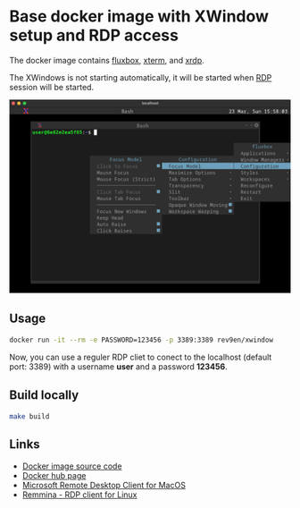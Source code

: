 # Base docker image with XWindow setup and RDP access

The docker image contains [fluxbox](https://fluxbox.org/), [xterm](https://en.wikipedia.org/wiki/Xterm), and [xrdp](https://en.wikipedia.org/wiki/Xrdp).

The XWindows is not starting automatically, it will be started when [RDP](https://en.wikipedia.org/wiki/Remote_Desktop_Protocol) session will be started.

![RDP session](https://github.com/revgen/docker-xwindow/blob/master/screenshot-macos.png?raw=true)

## Usage

```bash
docker run -it --rm -e PASSWORD=123456 -p 3389:3389 rev9en/xwindow
```

Now, you can use a reguler RDP cliet to conect to the localhost (default port: 3389) with a username **user** and a password **123456**.

## Build locally

```bash
make build
```

## Links

* [Docker image source code](https://github.com/revgen/docker-xwindow)
* [Docker hub page](https://hub.docker.com/r/rev9en/xwindow)
* [Microsoft Remote Desktop Client for MacOS](https://apps.apple.com/us/app/windows-app/id1295203466?mt=12)
* [Remmina - RDP client for Linux](https://remmina.org/)